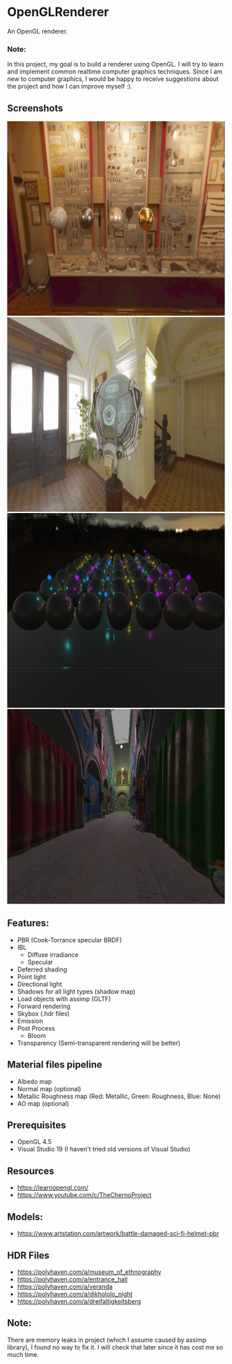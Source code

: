 # OpenGLRenderer
An OpenGL renderer.

### Note:
In this project, my goal is to build a renderer using OpenGL. I will try to learn and implement common realtime computer graphics techniques.
Since I am new to computer graphics, I would be happy to receive suggestions about the project and how I can improve myself :).

## Screenshots
<img src="./Outputs/pbr1.gif" width="800" height="450" />  
<img src="./Outputs/ibl3.gif" width="800" height="450" />  
<img src="./Outputs/ds3.PNG" width="800" height="450" />  
<img src="./Outputs/sponza2.png" width="800" height="450" />  

## Features:
- PBR (Cook-Torrance specular BRDF)
- IBL
	- Diffuse irradiance
	- Specular
- Deferred shading
- Point light
- Directional light
- Shadows for all light types (shadow map)
- Load objects with assimp (GLTF)
- Forward rendering
- Skybox (.hdr files)
- Emission
- Post Process
	- Bloom
- Transparency (Semi-transparent rendering will be better)

## Material files pipeline
- Albedo map
- Normal map (optional)
- Metallic Roughness map (Red: Metallic, Green: Roughness, Blue: None)
- AO map (optional)

## Prerequisites
- OpenGL 4.5
- Visual Studio 19 (I haven't tried old versions of Visual Studio)

## Resources
- https://learnopengl.com/
- https://www.youtube.com/c/TheChernoProject

## Models:
- https://www.artstation.com/artwork/battle-damaged-sci-fi-helmet-pbr


## HDR Files
- https://polyhaven.com/a/museum_of_ethnography
- https://polyhaven.com/a/entrance_hall
- https://polyhaven.com/a/veranda
- https://polyhaven.com/a/dikhololo_night
- https://polyhaven.com/a/dreifaltigkeitsberg

## Note:
There are memory leaks in project (which I assume caused by assimp library), I found no way to fix it. I will check that later since it has cost me so much time.
